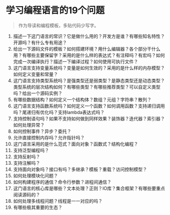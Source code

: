 # 学习编程语言的19个问题

> 作为导读和编程模板，多贴代码少写字。

1. 描述一下这门语言的常识？它是做什么用的？开发方是谁？有哪些知名特性？开源吗？有什么专有用途？
2. 给出一下源码文件的模板？如何搭建环境？用什么编辑器？各个部分干什么用？有哪些主要保留字？采用的是什么样的表达式？有注释吗？有宏吗？如何完成一次编译执行？描述一下编译过程？如何使用可执行文件？
3. 这门语言支持变量系统吗？变量是如何生效的？采用的是什么样的内存模型？如何定义变量和常量？
4. 这门语言支持类型系统吗？是强类型还是弱类型？是静态类型还是动态类型？类型系统的层次结构如何？有哪些类型？有哪些推荐类型？可以自定义类型吗？给出一个源码实例？
5. 有哪些数据结构？如何定义一个结构体？数组？元组？字符串？散列？
6. 这门语言支持函数系统吗？如何定义一个函数？如何调用函数？支持递归调用吗？尾递归有优化吗？支持lambda表达式吗？
7. 支持控制语句吗？如果不支持如何做到同样效果？装饰器？迭代器？索引器？如何处理异常？
8. 如何控制事件？异步？委托？
9. 允许直接控制内存吗？允许指针吗？
10. 这门语言采用的是什么范式？面向对象？函数式？结构化编程？
11. 支持泛型编程吗？
12. 支持反射吗？
13. 支持注解吗？
14. 支持面向对象吗？接口有吗？多继承？模板？重载？访问控制模型？
15. 如何处理模块化问题？
16. 如何构建程序的通信？命令行参数？进程间通信？
17. 这门语言的核心库是哪些？文本处理？正则？IO库？集合框架？有哪些要重点阅读源码的？
18. 如何处理多线程问题？线程是一一对应的吗？
19. 有哪些极其重要的生态？


